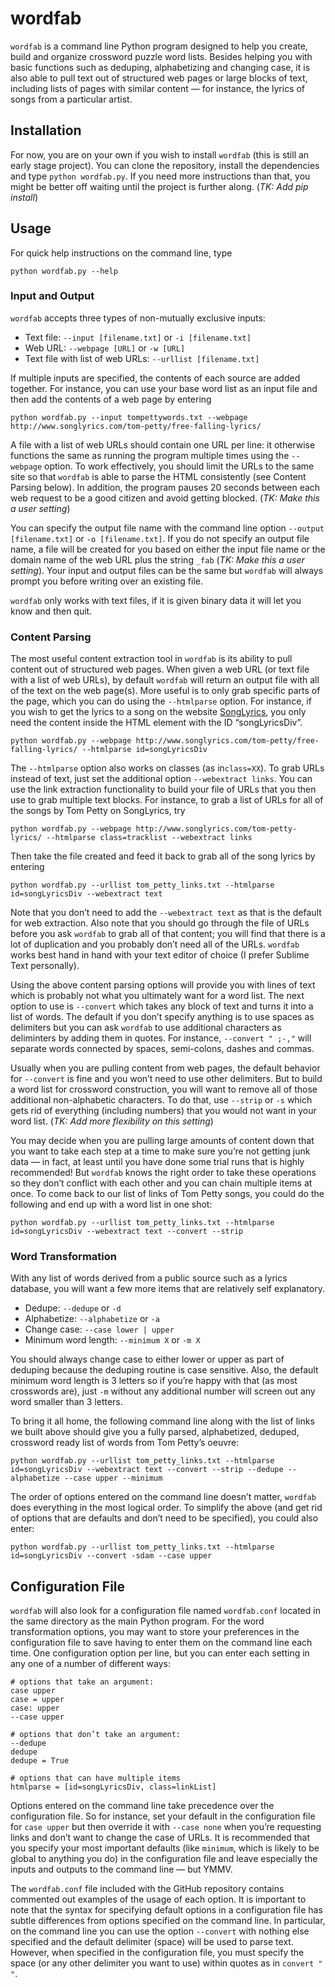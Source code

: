 # wordfab
`wordfab` is a command line Python program designed to help you create, build and organize crossword puzzle word lists. Besides helping you with basic functions such as deduping, alphabetizing and changing case, it is also able to pull text out of structured web pages or large blocks of text, including lists of pages with similar content — for instance, the lyrics of songs from a particular artist.

## Installation
For now, you are on your own if you wish to install `wordfab` (this is still an early stage project). You can clone the repository, install the dependencies and type `python wordfab.py`. If you need more instructions than that, you might be better off waiting until the project is further along. (*TK:  Add pip install*)

## Usage

For quick help instructions on the command line, type
```
python wordfab.py --help
```

### Input and Output

`wordfab` accepts three types of non-mutually exclusive inputs:
*  Text file:  `--input [filename.txt]` or `-i [filename.txt]`
*  Web URL:  `--webpage [URL]` or `-w [URL]`
*  Text file with list of web URLs:  `--urllist [filename.txt]`

If multiple inputs are specified, the contents of each source are added together. For instance, you can use your base word list as an input file and then add the contents of a web page by entering

```
python wordfab.py --input tompettywords.txt --webpage http://www.songlyrics.com/tom-petty/free-falling-lyrics/
```

A file with a list of web URLs should contain one URL per line: it otherwise functions the same as running the program multiple times using the `--webpage` option. To work effectively, you should limit the URLs to the same site so that `wordfab` is able to parse the HTML consistently (see Content Parsing below).  In addition, the program pauses 20 seconds between each web request to be a good citizen and avoid getting blocked. (*TK:  Make this a user setting*)

You can specify the output file name with the command line option `--output [filename.txt]` or `-o [filename.txt]`. If you do not specify an output file name, a file will be created for you based on either the input file name or the domain name of the web URL plus the string `_fab` (*TK:  Make this a user setting*). Your input and output files can be the same but `wordfab` will always prompt you before writing over an existing file.

`wordfab` only works with text files, if it is given binary data it will let you know and then quit.

### Content Parsing

The most useful content extraction tool in `wordfab` is its ability to pull content out of structured web pages. When given a web URL (or text file with a list of web URLs), by default `wordfab` will return an output file with all of the text on the web page(s). More useful is to only grab specific parts of the page, which you can do using the `--htmlparse` option. For instance, if you wish to get the lyrics to a song on the website [SongLyrics](http://songlyrics.com), you only need the content inside the HTML element with the ID “songLyricsDiv”.

```
python wordfab.py --webpage http://www.songlyrics.com/tom-petty/free-falling-lyrics/ --htmlparse id=songLyricsDiv
```

The `--htmlparse` option also works on classes (as in`class=XX`). To grab URLs instead of text, just set the additional option `--webextract links`. You can use the link extraction functionality to build your file of URLs that you then use to grab multiple text blocks. For instance, to grab a list of URLs for all of the songs by Tom Petty on SongLyrics, try

```
python wordfab.py --webpage http://www.songlyrics.com/tom-petty-lyrics/ --htmlparse class=tracklist --webextract links
```

Then take the file created and feed it back to grab all of the song lyrics by entering
```
python wordfab.py --urllist tom_petty_links.txt --htmlparse id=songLyricsDiv --webextract text
```
Note that you don’t need to add the `--webextract text` as that is the default for web extraction. Also note that you should go through the file of URLs before you ask `wordfab` to grab all of that content; you will find that there is a lot of duplication and you probably don’t need all of the URLs. `wordfab` works best hand in hand with your text editor of choice (I prefer Sublime Text personally).

Using the above content parsing options will provide you with lines of text which is probably not what you ultimately want for a word list. The next option to use is `--convert` which takes any block of text and turns it into a list of words. The default if you don’t specify anything is to use spaces as delimiters but you can ask `wordfab` to use additional characters as deliminters by adding them in quotes. For instance, `--convert " ;-,"` will separate words connected by spaces, semi-colons, dashes and commas.

Usually when you are pulling content from web pages, the default behavior for `--convert` is fine and you won’t need to use other delimiters. But to build a word list for crossword construction, you will want to remove all of those additional non-alphabetic characters. To do that, use `--strip` or `-s` which gets rid of everything (including numbers) that you would not want in your word list. (*TK: Add more flexibility on this setting*)

You may decide when you are pulling large amounts of content down that you want to take each step at a time to make sure you’re not getting junk data — in fact, at least until you have done some trial runs that is highly recommended! But `wordfab` knows the right order to take these operations so they don’t conflict with each other and you can chain multiple items at once. To come back to our list of links of Tom Petty songs, you could do the following and end up with a word list in one shot:

```
python wordfab.py --urllist tom_petty_links.txt --htmlparse id=songLyricsDiv --webextract text --convert --strip
```

### Word Transformation

With any list of words derived from a public source such as a lyrics database, you will want a few more items that are relatively self explanatory.

*  Dedupe:  `--dedupe` or `-d`
*  Alphabetize:  `--alphabetize` or `-a`
*  Change case:  `--case lower | upper`
*  Minimum word length:  `--minimum X` or `-m X`

You should always change case to either lower or upper as part of deduping because the deduping routine is case sensitive. Also, the default minimum word length is 3 letters so if you’re happy with that (as most crosswords are), just `-m` without any additional number will screen out any word smaller than 3 letters.

To bring it all home, the following command line along with the list of links we built above should give you a fully parsed, alphabetized, deduped, crossword ready list of words from Tom Petty’s oeuvre:

```
python wordfab.py --urllist tom_petty_links.txt --htmlparse id=songLyricsDiv --webextract text --convert --strip --dedupe --alphabetize --case upper --minimum
```

The order of options entered on the command line doesn’t matter, `wordfab` does everything in the most logical order. To simplify the above (and get rid of options that are defaults and don’t need to be specified), you could also enter:

```
python wordfab.py --urllist tom_petty_links.txt --htmlparse id=songLyricsDiv --convert -sdam --case upper 
```

## Configuration File

`wordfab` will also look for a configuration file named `wordfab.conf` located in the same directory as the main Python program. For the word transformation options, you may want to store your preferences in the configuration file to save having to enter them on the command line each time. One configuration option per line, but you can enter each setting in any one of a number of different ways:

```
# options that take an argument:
case upper
case = upper
case: upper
--case upper

# options that don’t take an argument:
--dedupe
dedupe
dedupe = True

# options that can have multiple items
htmlparse = [id=songLyricsDiv, class=linkList]
```
Options entered on the command line take precedence over the configuration file. So for instance, set your default in the configuration file for `case upper` but then override it with `--case none` when you’re requesting links and don’t want to change the case of URLs. It is recommended that you specify your most important defaults (like `minimum`, which is likely to be global to anything you do) in the configuration file and leave especially the inputs and outputs to the command line — but YMMV.

The `wordfab.conf` file included with the GitHub repository contains commented out examples of the usage of each option. It is important to note that the syntax for specifying default options in a configuration file has subtle differences from options specified on the command line. In particular, on the command line you can use the option `--convert` with nothing else specified and the default delimiter (space) will be used to parse text. However, when specified in the configuration file, you must specify the space (or any other delimiter you want to use) within quotes as in `convert " "`.
